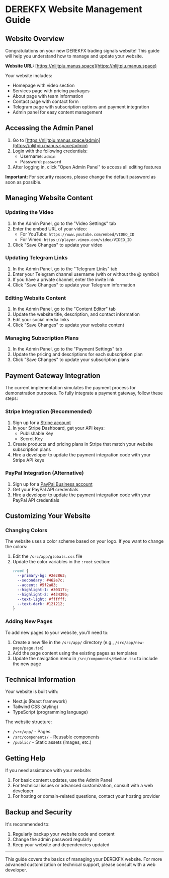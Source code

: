 # DEREKFX Website Management Guide

## Website Overview

Congratulations on your new DEREKFX trading signals website! This guide will help you understand how to manage and update your website.

**Website URL:** [https://nlijtpiu.manus.space](https://nlijtpiu.manus.space)

Your website includes:
- Homepage with video section
- Services page with pricing packages
- About page with team information
- Contact page with contact form
- Telegram page with subscription options and payment integration
- Admin panel for easy content management

## Accessing the Admin Panel

1. Go to [https://nlijtpiu.manus.space/admin](https://nlijtpiu.manus.space/admin)
2. Login with the following credentials:
   - Username: `admin`
   - Password: `password`
3. After logging in, click "Open Admin Panel" to access all editing features

**Important:** For security reasons, please change the default password as soon as possible.

## Managing Website Content

### Updating the Video

1. In the Admin Panel, go to the "Video Settings" tab
2. Enter the embed URL of your video:
   - For YouTube: `https://www.youtube.com/embed/VIDEO_ID`
   - For Vimeo: `https://player.vimeo.com/video/VIDEO_ID`
3. Click "Save Changes" to update your video

### Updating Telegram Links

1. In the Admin Panel, go to the "Telegram Links" tab
2. Enter your Telegram channel username (with or without the @ symbol)
3. If you have a private channel, enter the invite link
4. Click "Save Changes" to update your Telegram information

### Editing Website Content

1. In the Admin Panel, go to the "Content Editor" tab
2. Update the website title, description, and contact information
3. Edit your social media links
4. Click "Save Changes" to update your website content

### Managing Subscription Plans

1. In the Admin Panel, go to the "Payment Settings" tab
2. Update the pricing and descriptions for each subscription plan
3. Click "Save Changes" to update your subscription plans

## Payment Gateway Integration

The current implementation simulates the payment process for demonstration purposes. To fully integrate a payment gateway, follow these steps:

### Stripe Integration (Recommended)

1. Sign up for a [Stripe account](https://stripe.com)
2. In your Stripe Dashboard, get your API keys:
   - Publishable Key
   - Secret Key
3. Create products and pricing plans in Stripe that match your website subscription plans
4. Hire a developer to update the payment integration code with your Stripe API keys

### PayPal Integration (Alternative)

1. Sign up for a [PayPal Business account](https://www.paypal.com/business)
2. Get your PayPal API credentials
3. Hire a developer to update the payment integration code with your PayPal API credentials

## Customizing Your Website

### Changing Colors

The website uses a color scheme based on your logo. If you want to change the colors:

1. Edit the `/src/app/globals.css` file
2. Update the color variables in the `:root` section:
   ```css
   :root {
     --primary-bg: #2e2863;
     --secondary: #462e7c;
     --accent: #5f2a83;
     --highlight-1: #30317c;
     --highlight-2: #43439b;
     --text-light: #ffffff;
     --text-dark: #121212;
   }
   ```

### Adding New Pages

To add new pages to your website, you'll need to:

1. Create a new file in the `/src/app/` directory (e.g., `/src/app/new-page/page.tsx`)
2. Add the page content using the existing pages as templates
3. Update the navigation menu in `/src/components/Navbar.tsx` to include the new page

## Technical Information

Your website is built with:
- Next.js (React framework)
- Tailwind CSS (styling)
- TypeScript (programming language)

The website structure:
- `/src/app/` - Pages
- `/src/components/` - Reusable components
- `/public/` - Static assets (images, etc.)

## Getting Help

If you need assistance with your website:

1. For basic content updates, use the Admin Panel
2. For technical issues or advanced customization, consult with a web developer
3. For hosting or domain-related questions, contact your hosting provider

## Backup and Security

It's recommended to:
1. Regularly backup your website code and content
2. Change the admin password regularly
3. Keep your website and dependencies updated

---

This guide covers the basics of managing your DEREKFX website. For more advanced customization or technical support, please consult with a web developer.
